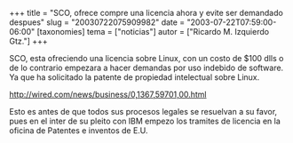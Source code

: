 +++
title = "SCO, ofrece compre una licencia ahora y evite ser demandado despues"
slug = "20030722075909982"
date = "2003-07-22T07:59:00-06:00"
[taxonomies]
tema = ["noticias"]
autor = ["Ricardo M. Izquierdo Gtz."]
+++

SCO, esta ofreciendo una licencia sobre Linux, con un costo de $100 dlls
o de lo contrario empezara a hacer demandas por uso indebido de
software. Ya que ha solicitado la patente de propiedad intelectual sobre
Linux.

http://wired.com/news/business/0,1367,59701,00.html

Esto es antes de que todos sus procesos legales se resuelvan a su favor,
pues en el inter de su pleito con IBM empezo los tramites de licencia en
la oficina de Patentes e inventos de E.U.
